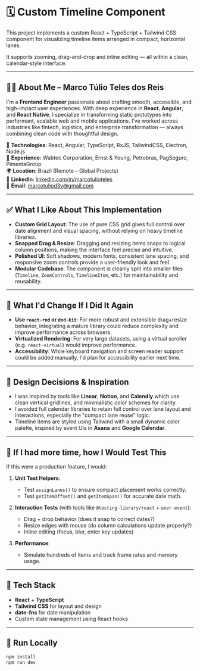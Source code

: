 # 🗓️ Custom Timeline Component

This project implements a custom React + TypeScript + Tailwind CSS component for visualizing timeline items arranged in compact, horizontal lanes.

It supports zooming, drag-and-drop and inline editing — all within a clean, calendar-style interface.

---

## 👨‍💻 About Me – Marco Túlio Teles dos Reis

I'm a **Frontend Engineer** passionate about crafting smooth, accessible, and high-impact user experiences. With deep experience in **React**, **Angular**, and **React Native**, I specialize in transforming static prototypes into performant, scalable web and mobile applications. I’ve worked across industries like fintech, logistics, and enterprise transformation — always combining clean code with thoughtful design.

🔧 **Technologies**: React, Angular, TypeScript, RxJS, TailwindCSS, Electron, Node.js  
🚀 **Experience**: Wabtec Corporation, Ernst & Young, Petrobras, PagSeguro, PimentaGroup  
🌍 **Location**: Brazil (Remote – Global Projects)  
🔗 **LinkedIn**: [linkedin.com/in/marcotulioteles](https://linkedin.com/in/marcotulioteles)  
📧 **Email**: marcotuliod3v@gmail.com

---

## ✅ What I Like About This Implementation

- **Custom Grid Layout**: The use of pure CSS grid gives full control over date alignment and visual spacing, without relying on heavy timeline libraries.
- **Snapped Drag & Resize**: Dragging and resizing items snaps to logical column positions, making the interface feel precise and intuitive.
- **Polished UI**: Soft shadows, modern fonts, consistent lane spacing, and responsive zoom controls provide a user-friendly look and feel.
- **Modular Codebase**: The component is cleanly split into smaller files (`Timeline`, `ZoomControls`, `TimelineItem`, etc.) for maintainability and reusability.

---

## 🔁 What I'd Change If I Did It Again

- **Use `react-rnd` or `dnd-kit`**: For more robust and extensible drag+resize behavior, integrating a mature library could reduce complexity and improve performance across browsers.
- **Virtualized Rendering**: For very large datasets, using a virtual scroller (e.g. `react-virtual`) would improve performance.
- **Accessibility**: While keyboard navigation and screen reader support could be added manually, I'd plan for accessibility earlier next time.

---

## 🎨 Design Decisions & Inspiration

- I was inspired by tools like **Linear**, **Notion**, and **Calendly** which use clean vertical gridlines, and minimalistic color schemes for clarity.
- I avoided full calendar libraries to retain full control over lane layout and interactions, especially the "compact lane reuse" logic.
- Timeline items are styled using Tailwind with a small dynamic color palette, inspired by event UIs in **Asana** and **Google Calendar**.

---

## 🧪 If I had more time, how I Would Test This

If this were a production feature, I would:

1. **Unit Test Helpers**:

   - Test `assignLanes()` to ensure compact placement works correctly.
   - Test `getItemOffset()` and `getItemSpan()` for accurate date math.

2. **Interaction Tests** (with tools like `@testing-library/react` + `user-event`):

   - Drag + drop behavior (does it snap to correct dates?)
   - Resize edges with mouse (do column calculations update properly?)
   - Inline editing (focus, blur, enter key updates)

3. **Performance**:
   - Simulate hundreds of items and track frame rates and memory usage.

---

## 📁 Tech Stack

- **React** + **TypeScript**
- **Tailwind CSS** for layout and design
- **date-fns** for date manipulation
- Custom state management using React hooks

---

## 🚀 Run Locally

```bash
npm install
npm run dev
```
